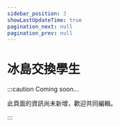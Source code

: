 ```yaml
---
sidebar_position: 3
showLastUpdateTime: true
pagination_next: null
pagination_prev: null
---
```


# 冰島交換學生

:::caution Coming soon...

此頁面的資訊尚未新增，歡迎共同編輯。

:::